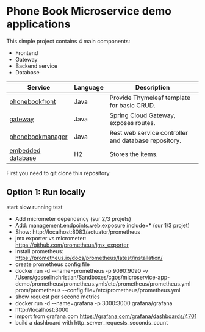 # Phone Book Microservice demo applications

This simple project contains 4 main components:
- Frontend
- Gateway
- Backend service
- Database

| Service                                   | Language      | Description                                                                                                                       |
| ----------------------------------------- | ------------- | -----------------------------------------------------|
| [phonebookfront](./phonebookfront)        | Java          | Provide Thymeleaf template for basic CRUD.           |
| [gateway](./gateway)                      | Java          | Spring Cloud Gateway, exposes routes.                |
| [phonebookmanager](./phonebookmanager)    | Java          | Rest web service controller and database repository. |
| [embedded database](./phonebookmanager)   | H2            | Stores the items.                                    |


First you need to git clone this repository

## Option 1: Run locally



start slow running test
* Add micrometer dependency (sur 2/3 projets)
* Add: management.endpoints.web.exposure.include=* (sur 1/3 projet)
* Show: http://localhost:8083/actuator/prometheus
* jmx exporter vs micrometer: https://github.com/prometheus/jmx_exporter
* install prometheus: https://prometheus.io/docs/prometheus/latest/installation/
* create prometheus config file
* docker run -d --name=prometheus -p 9090:9090 -v /Users/gosselinchristian/Sandboxes/cgos/microservice-app-demo/prometheus/prometheus.yml:/etc/prometheus/prometheus.yml prom/prometheus --config.file=/etc/prometheus/prometheus.yml
* show request per second metrics
* docker run -d --name=grafana -p 3000:3000 grafana/grafana
* http://localhost:3000
* import from grafana.com https://grafana.com/grafana/dashboards/4701
* build a dashboard with http_server_requests_seconds_count